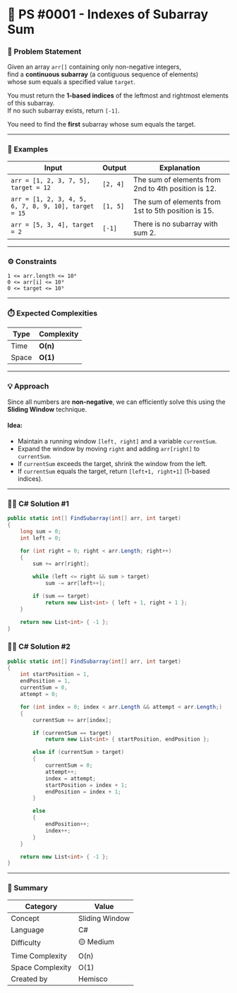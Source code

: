 # 🧩 PS #0001 - Indexes of Subarray Sum

### 🧠 Problem Statement
Given an array `arr[]` containing only non-negative integers,  
find a **continuous subarray** (a contiguous sequence of elements)  
whose sum equals a specified value `target`.

You must return the **1-based indices** of the leftmost and rightmost elements of this subarray.  
If no such subarray exists, return `[-1]`.

You need to find the **first** subarray whose sum equals the target.

---

### 📘 Examples

| Input | Output | Explanation |
|--------|--------|-------------|
| `arr = [1, 2, 3, 7, 5], target = 12` | `[2, 4]` | The sum of elements from 2nd to 4th position is 12. |
| `arr = [1, 2, 3, 4, 5, 6, 7, 8, 9, 10], target = 15` | `[1, 5]` | The sum of elements from 1st to 5th position is 15. |
| `arr = [5, 3, 4], target = 2` | `[-1]` | There is no subarray with sum 2. |

---

### ⚙️ Constraints
```
1 <= arr.length <= 10⁶  
0 <= arr[i] <= 10³  
0 <= target <= 10⁹
```

---

### ⏱️ Expected Complexities
| Type | Complexity |
|------|-------------|
| Time | **O(n)** |
| Space | **O(1)** |

---

### 💡 Approach
Since all numbers are **non-negative**, we can efficiently solve this using the **Sliding Window** technique.

#### Idea:
- Maintain a running window `[left, right]` and a variable `currentSum`.
- Expand the window by moving `right` and adding `arr[right]` to `currentSum`.
- If `currentSum` exceeds the target, shrink the window from the left.
- If `currentSum` equals the target, return `[left+1, right+1]` (1-based indices).

---

### 👨‍💻 C# Solution #1
```csharp
public static int[] FindSubarray(int[] arr, int target)
{
    long sum = 0;
    int left = 0;

    for (int right = 0; right < arr.Length; right++)
    {
        sum += arr[right];

        while (left <= right && sum > target)
            sum -= arr[left++];

        if (sum == target)
            return new List<int> { left + 1, right + 1 };
    }

    return new List<int> { -1 };
}
```

### 👨‍💻 C# Solution #2
```csharp
public static int[] FindSubarray(int[] arr, int target)
{
    int startPosition = 1,
    endPosition = 1,
    currentSum = 0,
    attempt = 0;

    for (int index = 0; index < arr.Length && attempt < arr.Length;)
    {
        currentSum += arr[index];

        if (currentSum == target)
            return new List<int> { startPosition, endPosition };

        else if (currentSum > target)
        {
            currentSum = 0;
            attempt++;
            index = attempt;
            startPosition = index + 1;
            endPosition = index + 1;
        }

        else
        {
            endPosition++;
            index++;
        }
    }

    return new List<int> { -1 };
}
```

---

### 🧩 Summary
| Category | Value |
|-----------|--------|
| Concept | Sliding Window |
| Language | C# |
| Difficulty | 🟡 Medium |
| Time Complexity | O(n) |
| Space Complexity | O(1) |
| Created by | Hemisco |
